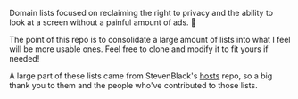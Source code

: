 Domain lists focused on reclaiming the right to privacy and the ability to look at a screen without a painful amount of ads. 💛

The point of this repo is to consolidate a large amount of lists into what I feel will be more usable ones. Feel free to clone and modify it to fit yours if needed!

A large part of these lists came from StevenBlack's [hosts](https://github.com/StevenBlack/hosts?tab=readme-ov-file) repo, so a big thank you to them and the people who've contributed to those lists.
